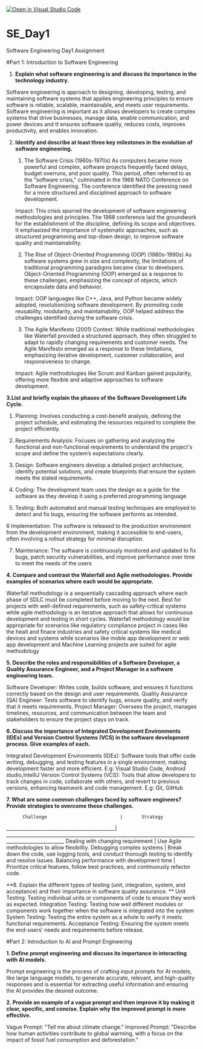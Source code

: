 [![Open in Visual Studio Code](https://classroom.github.com/assets/open-in-vscode-2e0aaae1b6195c2367325f4f02e2d04e9abb55f0b24a779b69b11b9e10269abc.svg)](https://classroom.github.com/online_ide?assignment_repo_id=15594697&assignment_repo_type=AssignmentRepo)
# SE_Day1
Software Engineering Day1 Assignment

#Part 1: Introduction to Software Engineering

1. **Explain what software engineering is and discuss its importance in the technology industry.**
   
  Software engineering is approach to designing, developing, testing, and maintaining software systems that applies engineering principles to ensure software is reliable, scalable, maintainable, and meets user requirements.
  Software engineering is important as it allows developers to create complex systems that drive businesses, manage data, enable communication, and power devices and tt ensures software quality, reduces costs, improves productivity, and enables innovation.


2. **Identify and describe at least three key milestones in the evolution of software engineering.**

     1. The Software Crisis (1960s-1970s)
  As computers became more powerful and complex, software projects frequently faced delays, budget overruns, and poor quality. This period, often referred to as the "software crisis," culminated in the 1968 NATO Conference on Software Engineering. The conference identified the pressing need for a more structured and disciplined approach to software development.
    
    Impact: This crisis spurred the development of software engineering methodologies and principles. The 1968 conference laid the groundwork for the establishment of the discipline, defining its scope and objectives. It emphasized the importance of systematic approaches, such as structured programming and top-down design, to improve software quality and maintainability.
    
    2. The Rise of Object-Oriented Programming (OOP) (1980s-1990s)
   As software systems grew in size and complexity, the limitations of traditional programming paradigms became clear to developers. Object-Oriented Programming (OOP) emerged as a response to these challenges, emphasizing the concept of objects, which encapsulate data and behavior.
    
    Impact: OOP languages like C++, Java, and Python became widely adopted, revolutionizing software development. By promoting code reusability, modularity, and maintainability, OOP helped address the challenges identified during the software crisis.
    
    3. The Agile Manifesto (2001)
    Context: While traditional methodologies like Waterfall provided a structured approach, they often struggled to adapt to rapidly changing requirements and customer needs. The Agile Manifesto emerged as a response to these limitations, emphasizing iterative development, customer collaboration, and responsiveness to change.
    
    Impact: Agile methodologies like Scrum and Kanban gained popularity, offering more flexible and adaptive approaches to software development.


**3.List and briefly explain the phases of the Software Development Life Cycle.**
  1. Planning: Involves conducting a cost-benefit analysis, defining the project schedule, and estimating the resources required to complete the project efficiently.
  
  2. Requirements Analysis: Focuses on gathering and analyzing the functional and non-functional requirements to understand the project's scope and define the system’s expectations clearly.
  
  3. Design: Software engineers develop a detailed project architecture, identify potential solutions, and create blueprints that ensure the system meets the stated requirements.
  
  4. Coding: The development team uses the design as a guide for the software as they develop it using a preferred programming language
  
  5. Testing: Both automated and manual testing techniques are employed to detect and fix bugs, ensuring the software performs as intended.
  
  6 Implementation: The software is released to the production environment from the development environment, making it accessible to end-users, often involving a rollout strategy for minimal disruption.
  
  7. Maintenance: The software is continuously monitored and updated to fix bugs, patch security vulnerabilities, and improve performance over time to meet the needs of the users
   

**4. Compare and contrast the Waterfall and Agile methodologies. Provide examples of scenarios where each would be appropriate.**
   
  Waterfall methodology is a sequentially cascading approach where each phase of SDLC must be completed before moving to the next. Best for projects with well-defined requirements, such as safety-critical systems while agile methodology is an iterative approach that allows for continuous development and testing in short cycles.
  Waterfall methodology would be appropriate for scenarios like regulatory compliance project in cases like the healt and finace industries and safety critical systems like medical devices and systems while scenarios like moble app development or web app development and Machine Learning projects are suited for agile methodology

**5. Describe the roles and responsibilities of a Software Developer, a Quality Assurance Engineer, and a Project Manager in a software engineering team.**
   
  Software Developer: Writes code, builds software, and ensures it functions correctly based on the design and user requirements.
  Quality Assurance (QA) Engineer: Tests software to identify bugs, ensure quality, and verify that it meets requirements.
  Project Manager: Oversees the project, manages timelines, resources, and communication between the team and stakeholders to ensure the project stays on track.

**6. Discuss the importance of Integrated Development Environments (IDEs) and Version Control Systems (VCS) in the software development process. Give examples of each.**
   
  Integrated Development Environments (IDEs): Software tools that offer code writing, debugging, and testing features in a single environment, making development faster and more efficient. E.g: Visual Studio Code, Android studio,IntelliJ
  Version Control Systems (VCS): Tools that allow developers to track changes in code, collaborate with others, and revert to previous versions, enhancing teamwork and code management. E.g:  Git, GitHub

**7. What are some common challenges faced by software engineers? Provide strategies to overcome these challenges.**
   
          Challenge                           |       Strategy
 _____________________________________________| ______________________________________________________________________________________________________
  Dealing with changing requirement           | Use Agile methodologies to allow flexibility.
  Debugging complex systems                   | Break down the code, use logging tools, and conduct thorough testing to identify and resolve issues.
  Balancing performance with development time | Prioritize critical features, follow best practices, and continuously refactor code.

**8. Explain the different types of testing (unit, integration, system, and acceptance) and their importance in software quality assurance.
**
  Unit Testing: Testing individual units or components of code to ensure they work as expected.
  Integration Testing: Testing how well different modules or components work together when the software is integrated into the system
  System Testing: Testing the entire system as a whole to verify it meets functional requirements.
  Acceptance Testing: Ensuring the system meets the end-users’ needs and requirements before release.

#Part 2: Introduction to AI and Prompt Engineering


**1. Define prompt engineering and discuss its importance in interacting with AI models.**

  Prompt engineering is the process of crafting input prompts for AI models, like large language models, to generate accurate, relevant, and high-quality responses and is essential for extracting useful information and ensuring the AI provides the desired outcome.

**2. Provide an example of a vague prompt and then improve it by making it clear, specific, and concise. Explain why the improved prompt is more effective.**

  Vague Prompt: "Tell me about climate change."
  Improved Prompt: "Describe how human activities contribute to global warming, with a focus on the impact of fossil fuel consumption and deforestation."
